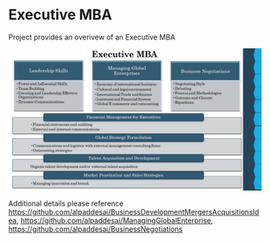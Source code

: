 # Executive MBA

Project provides an overivew of an Executive MBA

![image](ExecutiveMBA.jpg)

Additional details please reference https://github.com/alpaddesai/BusinessDevelopmentMergersAcquisitionsIdea, https://github.com/alpaddesai/ManagingGlobalEnterprise, https://github.com/alpaddesai/BusinessNegotiations
